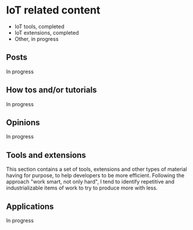 # IoT related content
 - IoT tools, completed
 - IoT extensions, completed
 - Other, in progress

## Posts
In progress

## How tos and/or tutorials
In progress

## Opinions
In progress

## Tools and extensions

This section contains a set of tools, extensions and other types of material having for purpose, to help developers to be more efficient.
Following the approach "work smart, not only hard", I tend to identify repetitive and industrializable items of work to try to produce more with less.

## Applications
In progress
